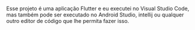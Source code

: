 Esse projeto é uma aplicação Flutter e eu executei no Visual Studio Code, 
mas também pode ser executado no Android Studio, intellij ou qualquer 
outro editor de código que lhe permita fazer isso. 






